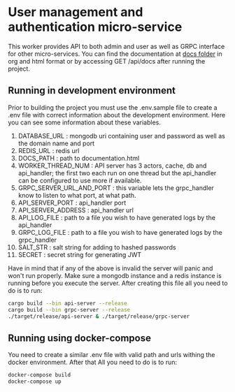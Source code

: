 # User management and authentication micro-service
This worker provides API to both admin and user as well as GRPC interface for other micro-services. You can find the documentation at [docs folder]() in org and html format or by accessing GET /api/docs after running the project.

## Running in development environment
Prior to building the project you must use the .env.sample file to create a .env file with correct information about the development environment. Here you can see some information about these variables.
1. DATABASE_URL : mongodb uri containing user and password as well as the domain name and port
2. REDIS_URL : redis url
3. DOCS_PATH : path to documentation.html
4. WORKER_THREAD_NUM : API server has 3 actors, cache, db and api_handler; the first two each run on one thread but the api_handler can be configured to use more if available.
5. GRPC_SERVER_URL_AND_PORT : this variable lets the grpc_handler know to listen to what port, at what path.
6. API_SERVER_PORT : api_handler port
7. API_SERVER_ADDRESS : api_handler url
8. API_LOG_FILE : path to a file you wish to have generated logs by the api_handler
9. GRPC_LOG_FILE : path to a file you wish to have generated logs by the grpc_handler
10. SALT_STR : salt string for adding to hashed passwords
11. SECRET : secret string for generating JWT

Have in mind that if any of the above is invalid the server will panic and won't run properly. Make sure a mongodb instance and a redis instance is running before you execute the server.
After creating this file all you need to do is to run:

``` sh
cargo build --bin api-server --release
cargo build --bin grpc-server --release
./target/release/api-server & ./target/release/grpc-server
```

## Running using docker-compose
You need to create a similar .env file with valid path and urls withing the docker environment. After that All you need to do is to run:

``` sh
docker-compose build
docker-compose up
```

